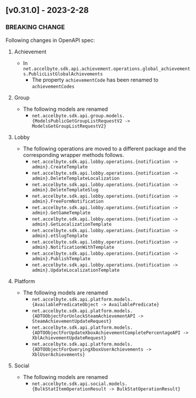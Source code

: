 <a name="v0.31.0"></a>
## [v0.31.0] - 2023-2-28

### BREAKING CHANGE

Following changes in OpenAPI spec:

1. Achievement

   - In `net.accelbyte.sdk.api.achievement.operations.global_achievements.PublicListGlobalAchievements`
     - The property `achievementCode` has been renamed to `achievementCodes`

2. Group

   - The following models are renamed     
     - `net.accelbyte.sdk.api.group.models.{ModelsPublicGetGroupListRequestV2 -> ModelsGetGroupListRequestV2}`

3. Lobby

   - The following operations are moved to a different package and the corresponding wrapper methods follows.
     - `net.accelbyte.sdk.api.lobby.operations.{notification -> admin}.CreateTemplate`
     - `net.accelbyte.sdk.api.lobby.operations.{notification -> admin}.DeleteTemplateLocalization`
     - `net.accelbyte.sdk.api.lobby.operations.{notification -> admin}.DeleteTemplateSlug`
     - `net.accelbyte.sdk.api.lobby.operations.{notification -> admin}.FreeFormNotification`
     - `net.accelbyte.sdk.api.lobby.operations.{notification -> admin}.GetGameTemplate`
     - `net.accelbyte.sdk.api.lobby.operations.{notification -> admin}.GetLocalizationTemplate`
     - `net.accelbyte.sdk.api.lobby.operations.{notification -> admin}.etSlugTemplate`
     - `net.accelbyte.sdk.api.lobby.operations.{notification -> admin}.NotificationWithTemplate`
     - `net.accelbyte.sdk.api.lobby.operations.{notification -> admin}.PublishTemplate`
     - `net.accelbyte.sdk.api.lobby.operations.{notification -> admin}.UpdateLocalizationTemplate`

4. Platform

   - The following models are renamed
     - `net.accelbyte.sdk.api.platform.models.{AvailablePredicateObject -> AvailablePredicate}`
     - `net.accelbyte.sdk.api.platform.models.{ADTOObjectForUnlockSteamAchievementAPI -> SteamAchievementUpdateRequest}`
     - `net.accelbyte.sdk.api.platform.models.{ADTOObjectForUpdateXboxAchievementCompletePercentageAPI -> XblAchievementUpdateRequest}`
     - `net.accelbyte.sdk.api.platform.models.{ADTOObjectForQueryingXboxUserAchievements -> XblUserAchievements}`

5. Social

   - The following models are renamed
     - `net.accelbyte.sdk.api.social.models.{BulkStatItemOperationResult -> BulkStatOperationResult}`


     
